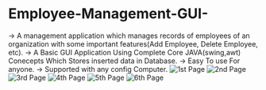 # Employee-Management-GUI-
-> A management application which manages records of employees of an organization with some important features(Add Employee, Delete Employee, etc).
-> A Basic GUI Application Using Complete Core JAVA(swing,awt) Conecepts Which Stores inserted data in Database.
-> Easy To use For anyone.
-> Supported with any config Computer.
![1st Page](https://user-images.githubusercontent.com/72140946/159870481-236d6838-7480-4e27-bfc2-8e429d03b0b4.png)
![2nd Page](https://user-images.githubusercontent.com/72140946/159870588-d0e1afbe-7827-4706-9394-51ea165947a8.png)
![3rd Page](https://user-images.githubusercontent.com/72140946/159870615-dc9bae67-3026-4020-a331-d09aa1033a00.png)
![4th Page](https://user-images.githubusercontent.com/72140946/159870619-9ea81ecc-a8c5-4eaf-ae3d-0d5628a324f8.png)
![5th Page](https://user-images.githubusercontent.com/72140946/159870621-4d90a3ee-e473-4e58-b03a-a430d424a6b2.png)
![6th Page](https://user-images.githubusercontent.com/72140946/159870624-bb76ddf9-8714-49a7-8761-cd1bb282291e.png)

